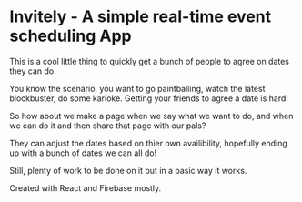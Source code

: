 # Invitely - A simple real-time event scheduling App

This is a cool little thing to quickly get a bunch of people to agree on dates they can do.

You know the scenario, you want to go paintballing, watch the latest blockbuster, do some karioke. Getting your friends to agree a date is hard!

So how about we make a page when we say what we want to do, and when we can do it and then share that page with our pals?

They can adjust the dates based on thier own availibility, hopefully ending up with a bunch of dates we can all do!

Still, plenty of work to be done on it but in a basic way it works.

Created with React and Firebase mostly.
